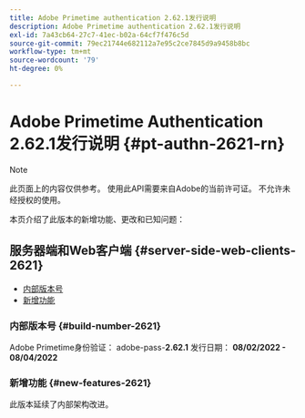 ```yaml
---
title: Adobe Primetime authentication 2.62.1发行说明
description: Adobe Primetime authentication 2.62.1发行说明
exl-id: 7a43cb64-27c7-41ec-b02a-64cf7f476c5d
source-git-commit: 79ec21744e682112a7e95c2ce7845d9a9458b8bc
workflow-type: tm+mt
source-wordcount: '79'
ht-degree: 0%

---
```


# Adobe Primetime Authentication 2.62.1发行说明 {#pt-authn-2621-rn}

>[!NOTE]
>
>此页面上的内容仅供参考。 使用此API需要来自Adobe的当前许可证。 不允许未经授权的使用。

本页介绍了此版本的新增功能、更改和已知问题：

## 服务器端和Web客户端 {#server-side-web-clients-2621}

* [内部版本号](#build-number-2621)
* [新增功能](#new-features-2621)

### 内部版本号 {#build-number-2621}

Adobe Primetime身份验证： adobe-pass-**2.62.1**
发行日期： **08/02/2022 - 08/04/2022**

### 新增功能 {#new-features-2621}

此版本延续了内部架构改进。
